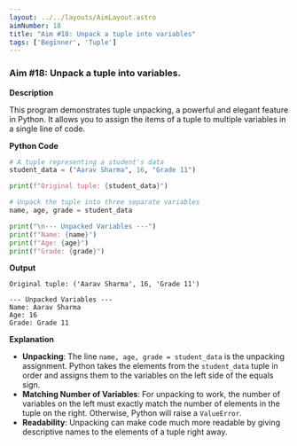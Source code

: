 ```yaml
---
layout: ../../layouts/AimLayout.astro
aimNumber: 18
title: "Aim #18: Unpack a tuple into variables"
tags: ['Beginner', 'Tuple']
---
```


### Aim #18: Unpack a tuple into variables.

**Description**

This program demonstrates tuple unpacking, a powerful and elegant feature in Python. It allows you to assign the items of a tuple to multiple variables in a single line of code.

**Python Code**

```python
# A tuple representing a student's data
student_data = ("Aarav Sharma", 16, "Grade 11")

print(f"Original tuple: {student_data}")

# Unpack the tuple into three separate variables
name, age, grade = student_data

print("\n--- Unpacked Variables ---")
print(f"Name: {name}")
print(f"Age: {age}")
print(f"Grade: {grade}")
```

**Output**

```text
Original tuple: ('Aarav Sharma', 16, 'Grade 11')

--- Unpacked Variables ---
Name: Aarav Sharma
Age: 16
Grade: Grade 11
```

**Explanation**

- **Unpacking**: The line `name, age, grade = student_data` is the unpacking assignment. Python takes the elements from the `student_data` tuple in order and assigns them to the variables on the left side of the equals sign.
- **Matching Number of Variables**: For unpacking to work, the number of variables on the left must exactly match the number of elements in the tuple on the right. Otherwise, Python will raise a `ValueError`.
- **Readability**: Unpacking can make code much more readable by giving descriptive names to the elements of a tuple right away.
